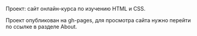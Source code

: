 Проект: сайт онлайн-курса по изучению HTML и CSS.

Проект опубликован на gh-pages, для просмотра сайта нужно перейти по ссылке в разделе About.